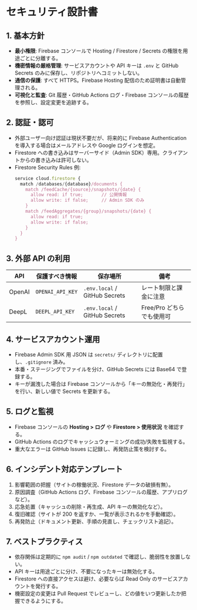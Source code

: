 # セキュリティ設計書

## 1. 基本方針

- **最小権限**: Firebase コンソールで Hosting / Firestore / Secrets の権限を用途ごとに分離する。
- **機密情報の厳格管理**: サービスアカウントや API キーは `.env` と GitHub Secrets のみに保存し、リポジトリへコミットしない。
- **通信の保護**: すべて HTTPS。Firebase Hosting 配信のため証明書は自動管理される。
- **可視化と監査**: Git 履歴・GitHub Actions ログ・Firebase コンソールの履歴を参照し、設定変更を追跡する。

## 2. 認証・認可

- 外部ユーザー向け認証は現状不要だが、将来的に Firebase Authentication を導入する場合はメールアドレスや Google ログインを想定。
- Firestore への書き込みはサーバーサイド（Admin SDK）専用。クライアントからの書き込みは許可しない。
- Firestore Security Rules 例:
  ```javascript
  service cloud.firestore {
    match /databases/{database}/documents {
      match /feedCache/{source}/snapshots/{date} {
        allow read: if true;       // 公開情報
        allow write: if false;     // Admin SDK のみ
      }
      match /feedAggregates/{group}/snapshots/{date} {
        allow read: if true;
        allow write: if false;
      }
    }
  }
  ```

## 3. 外部 API の利用

| API    | 保護すべき情報   | 保存場所                      | 備考                      |
| ------ | ---------------- | ----------------------------- | ------------------------- |
| OpenAI | `OPENAI_API_KEY` | `.env.local` / GitHub Secrets | レート制限と課金に注意    |
| DeepL  | `DEEPL_API_KEY`  | `.env.local` / GitHub Secrets | Free/Pro どちらでも使用可 |

## 4. サービスアカウント運用

- Firebase Admin SDK 用 JSON は `secrets/` ディレクトリに配置し、`.gitignore` 済み。
- 本番・ステージングでファイルを分け、GitHub Secrets には Base64 で登録する。
- キーが漏洩した場合は Firebase コンソールから「キーの無効化・再発行」を行い、新しい値で Secrets を更新する。

## 5. ログと監視

- Firebase コンソールの **Hosting > ログ** や **Firestore > 使用状況** を確認する。
- GitHub Actions のログでキャッシュウォーミングの成功/失敗を監視する。
- 重大なエラーは GitHub Issues に記録し、再発防止策を検討する。

## 6. インシデント対応テンプレート

1. 影響範囲の把握（サイトの稼働状況、Firestore データの破損有無）。
2. 原因調査（GitHub Actions ログ、Firebase コンソールの履歴、アプリログなど）。
3. 応急処置（キャッシュの削除・再生成、API キーの無効化など）。
4. 復旧確認（サイトが 200 を返すか、一覧が表示されるかを手動確認）。
5. 再発防止（ドキュメント更新、手順の見直し、チェックリスト追記）。

## 7. ベストプラクティス

- 依存関係は定期的に `npm audit` / `npm outdated` で確認し、脆弱性を放置しない。
- API キーは用途ごとに分け、不要になったキーは無効化する。
- Firestore への直接アクセスは避け、必要ならば Read Only のサービスアカウントを発行する。
- 機密設定の変更は Pull Request でレビューし、どの値をいつ更新したか把握できるようにする。
